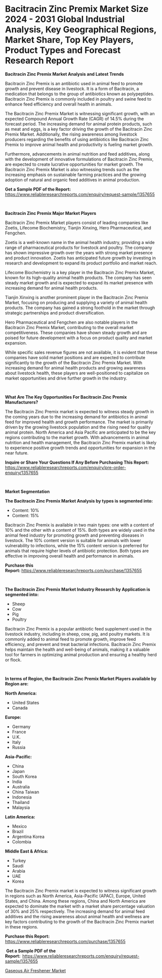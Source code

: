 <p><h1>Bacitracin Zinc Premix Market Size 2024 - 2031 Global Industrial Analysis, Key Geographical Regions, Market Share, Top Key Players, Product Types and Forecast Research Report</h1></p><p><strong>Bacitracin Zinc Premix Market Analysis and Latest Trends</strong></p>
<p><p>Bacitracin Zinc Premix is an antibiotic used in animal feed to promote growth and prevent disease in livestock. It is a form of Bacitracin, a medication that belongs to the group of antibiotics known as polypeptides. Bacitracin Zinc Premix is commonly included in poultry and swine feed to enhance feed efficiency and overall health in animals.</p><p>The Bacitracin Zinc Premix Market is witnessing significant growth, with an expected Compound Annual Growth Rate (CAGR) of 14.5% during the forecast period. The increasing demand for animal protein products, such as meat and eggs, is a key factor driving the growth of the Bacitracin Zinc Premix Market. Additionally, the rising awareness among livestock producers regarding the benefits of using antibiotics like Bacitracin Zinc Premix to improve animal health and productivity is fueling market growth.</p><p>Furthermore, advancements in animal nutrition and feed additives, along with the development of innovative formulations of Bacitracin Zinc Premix, are expected to create lucrative opportunities for market growth. The Bacitracin Zinc Premix Market is also witnessing trends such as the increasing emphasis on sustainable farming practices and the growing adoption of natural and organic feed additives in animal production.</p></p>
<p><strong>Get a Sample PDF of the Report:&nbsp;</strong> <a href="https://www.reliableresearchreports.com/enquiry/request-sample/1357655">https://www.reliableresearchreports.com/enquiry/request-sample/1357655</a></p>
<p>&nbsp;</p>
<p><strong>Bacitracin Zinc Premix Major Market Players</strong></p>
<p><p>Bacitracin Zinc Premix Market players consist of leading companies like Zoetis, Lifecome Biochemistry, Tianjin Xinxing, Hero Pharmaceutical, and Fengchen. </p><p>Zoetis is a well-known name in the animal health industry, providing a wide range of pharmaceutical products for livestock and poultry. The company has shown impressive growth over the years with strong market presence and product innovation. Zoetis has anticipated future growth by investing in research and development to expand its product portfolio and market reach.</p><p>Lifecome Biochemistry is a key player in the Bacitracin Zinc Premix Market, known for its high-quality animal health products. The company has seen steady market growth and is expected to expand its market presence with increasing demand for animal health products.</p><p>Tianjin Xinxing is another prominent player in the Bacitracin Zinc Premix Market, focusing on producing and supplying a variety of animal health products. The company has gained a strong foothold in the market through strategic partnerships and product diversification.</p><p>Hero Pharmaceutical and Fengchen are also notable players in the Bacitracin Zinc Premix Market, contributing to the overall market competitiveness. These companies have shown steady growth and are poised for future development with a focus on product quality and market expansion.</p><p>While specific sales revenue figures are not available, it is evident that these companies have solid market positions and are expected to contribute significantly to the growth of the Bacitracin Zinc Premix Market. With increasing demand for animal health products and growing awareness about livestock health, these players are well-positioned to capitalize on market opportunities and drive further growth in the industry.</p></p>
<p>&nbsp;</p>
<p><strong>What Are The Key Opportunities For Bacitracin Zinc Premix Manufacturers?</strong></p>
<p><p>The Bacitracin Zinc Premix market is expected to witness steady growth in the coming years due to the increasing demand for antibiotics in animal feed for improved health and growth performance. The market is primarily driven by the growing livestock population and the rising need for quality animal protein. North America and Asia Pacific are anticipated to be the key regions contributing to the market growth. With advancements in animal nutrition and health management, the Bacitracin Zinc Premix market is likely to experience positive growth trends and opportunities for expansion in the near future.</p></p>
<p><strong>Inquire or Share Your Questions If Any Before Purchasing This Report:</strong> <a href="https://www.reliableresearchreports.com/enquiry/pre-order-enquiry/1357655">https://www.reliableresearchreports.com/enquiry/pre-order-enquiry/1357655</a></p>
<p>&nbsp;</p>
<p><strong>Market Segmentation</strong></p>
<p><strong>The Bacitracin Zinc Premix Market Analysis by types is segmented into:</strong></p>
<p><ul><li>Content: 10%</li><li>Content: 15%</li></ul></p>
<p><p>Bacitracin Zinc Premix is available in two main types: one with a content of 10% and the other with a content of 15%. Both types are widely used in the animal feed industry for promoting growth and preventing diseases in livestock. The 10% content version is suitable for animals with lower vulnerability to infections, while the 15% content version is preferred for animals that require higher levels of antibiotic protection. Both types are effective in improving overall health and performance in animals.</p></p>
<p><strong>Purchase this Report:&nbsp;</strong><a href="https://www.reliableresearchreports.com/purchase/1357655">https://www.reliableresearchreports.com/purchase/1357655</a></p>
<p>&nbsp;</p>
<p><strong>The Bacitracin Zinc Premix Market Industry Research by Application is segmented into:</strong></p>
<p><ul><li>Sheep</li><li>Cow</li><li>Pig</li><li>Poultry</li></ul></p>
<p><p>Bacitracin Zinc Premix is a popular antibiotic feed supplement used in the livestock industry, including in sheep, cow, pig, and poultry markets. It is commonly added to animal feed to promote growth, improve feed efficiency, and prevent and treat bacterial infections. Bacitracin Zinc Premix helps maintain the health and well-being of animals, making it a valuable tool for farmers in optimizing animal production and ensuring a healthy herd or flock.</p></p>
<p>&nbsp;</p>
<p><strong>In terms of Region, the Bacitracin Zinc Premix Market Players available by Region are:</strong></p>
<p>
    <p> <strong> North America: </strong>
        <ul>
            <li>United States</li>
            <li>Canada</li>
        </ul>
        </p> 
    <p> <strong> Europe: </strong>
        <ul>
            <li>Germany</li>
            <li>France</li>
            <li>U.K.</li>
            <li>Italy</li>
            <li>Russia</li>
        </ul>
        </p> 
    <p> <strong> Asia-Pacific: </strong>
        <ul>
            <li>China</li>
            <li>Japan</li>
            <li>South Korea</li>
            <li>India</li>
            <li>Australia</li>
            <li>China Taiwan</li>
            <li>Indonesia</li>
            <li>Thailand</li>
            <li>Malaysia</li>
        </ul>
        </p> 
    <p> <strong> Latin America: </strong>
        <ul>
            <li>Mexico</li>
            <li>Brazil</li>
            <li>Argentina Korea</li>
            <li>Colombia</li>
        </ul>
        </p> 
    <p> <strong> Middle East & Africa: </strong>
        <ul>
            <li>Turkey</li>
            <li>Saudi</li>
            <li>Arabia</li>
            <li>UAE</li>
            <li>Korea</li>
        </ul>
    </p>
    </p>
<p><p>The Bacitracin Zinc Premix market is expected to witness significant growth in regions such as North America, Asia-Pacific (APAC), Europe, United States, and China. Among these regions, China and North America are expected to dominate the market with a market share percentage valuation of 30% and 25% respectively. The increasing demand for animal feed additives and the rising awareness about animal health and wellness are key factors contributing to the growth of the Bacitracin Zinc Premix market in these regions.</p></p>
<p><strong>Purchase this Report: </strong><a href="https://www.reliableresearchreports.com/purchase/1357655">https://www.reliableresearchreports.com/purchase/1357655</a></p>
<p>&nbsp;<strong>Get a Sample PDF of the Report:&nbsp;&nbsp;</strong><a href="https://www.reliableresearchreports.com/enquiry/request-sample/1357655">https://www.reliableresearchreports.com/enquiry/request-sample/1357655</a></p>
<p><strong></strong></p>
<p><p><a href="https://artistic-helicopter-ca9.notion.site/Gaseous-Air-Freshener-Market-Research-Report-Forecasted-for-Period-from-2024-2031-by-Market-Type--6e76b63cfece439fa325ce66c6521530">Gaseous Air Freshener Market</a></p></p>